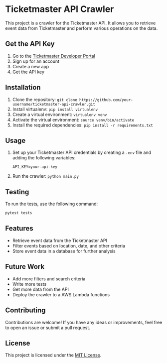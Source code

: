 # Ticketmaster API Crawler

This project is a crawler for the Ticketmaster API. It allows you to retrieve event data from Ticketmaster and perform various operations on the data.

## Get the API Key

1. Go to the [Ticketmaster Developer Portal](https://developer.ticketmaster.com/)
2. Sign up for an account
3. Create a new app
4. Get the API key

## Installation

1. Clone the repository: `git clone https://github.com/your-username/ticketmaster-api-crawler.git`
2. Install virtualenv: `pip install virtualenv`
3. Create a virtual environment: `virtualenv venv`
4. Activate the virtual environment: `source venv/bin/activate`
5. Install the required dependencies: `pip install -r requirements.txt`

## Usage

1. Set up your Ticketmaster API credentials by creating a `.env` file and adding the following variables:
   ```
   API_KEY=your-api-key
   ```
2. Run the crawler: `python main.py`

## Testing

To run the tests, use the following command:

```bash
pytest tests
```

## Features

- Retrieve event data from the Ticketmaster API
- Filter events based on location, date, and other criteria
- Store event data in a database for further analysis

## Future Work

- Add more filters and search criteria
- Write more tests
- Get more data from the API
- Deploy the crawler to a AWS Lambda functions

## Contributing

Contributions are welcome! If you have any ideas or improvements, feel free to open an issue or submit a pull request.

## License

This project is licensed under the [MIT License](LICENSE).
